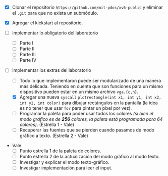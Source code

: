 - [x] Clonar el repositorio `https://github.com/mit-pdos/xv6-public` y eliminar el `.git` para que no exista un submódulo.

- [x] Agregar el kickstart al repositorio.

- [ ] Implementar lo obligatorio del laboratorio
  
  - [ ] Parte I
  - [ ] Parte II
  - [ ] Parte III
  - [ ] Parte IV

- [ ] Implementar los extras del laboratorio
  
  - [ ] Todo lo que implementaron puede ser modularizado de una manera más delicada. Teniendo en cuenta que son funciones para un mismo dispositivo pueden estar en un mismo archivo `vga.{c,h}`.
  - [x] Agregar una nueva `syscall` `plotrectangle(int x1, int y1, int x2, int y2, int color)` para dibujar rectángulos en la pantalla (la idea es no tener que usar `for` para pintar un pixel por vez).
  - [ ] Programar la paleta para poder usar todos los colores *(si bien el modo gráfico es de **256** colores, la paleta está programada para 64 colores)*. (Estrella 1 - Vale)
  - [ ] Recuperar las fuentes que se pierden cuando pasamos de modo gráfico a texto. (Estrella 2 - Vale)

- Vale:
  - [ ] Punto estrella 1 de la paleta de colores.
  - [ ] Punto estrella 2 de la actualización del modo gráfico al modo texto.
  - [ ] Investigar y explicar el modo texto-gráfico.
  - [ ] Investigar implementación para leer el input.